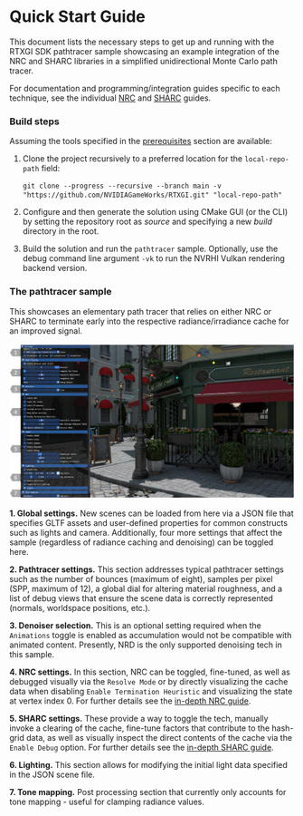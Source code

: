 # Quick Start Guide

This document lists the necessary steps to get up and running with the RTXGI SDK pathtracer sample showcasing an example integration of the NRC and SHARC libraries in a simplified unidirectional Monte Carlo path tracer. 

For documentation and programming/integration guides specific to each technique, see the individual [NRC][NrcGuide] and [SHARC][SharcGuide] guides.


### Build steps
Assuming the tools specified in the [prerequisites][Prereq] section are available:

1. Clone the project recursively to a preferred location for the `local-repo-path` field:
    ```
    git clone --progress --recursive --branch main -v "https://github.com/NVIDIAGameWorks/RTXGI.git" "local-repo-path"
    ``` 

2. Configure and then generate the solution using CMake GUI (or the CLI) by setting the repository root as _source_ and specifying a new _build_ directory in the root.

3. Build the solution and run the `pathtracer` sample. Optionally, use the debug command line argument `-vk` to run the NVRHI Vulkan rendering backend version. 

### The pathtracer sample
This showcases an elementary path tracer that relies on either NRC or SHARC to terminate early into the respective radiance/irradiance cache for an improved signal.

![overview](figures/quickstart_ui.png)

**1. Global settings.** New scenes can be loaded from here via a JSON file that specifies GLTF assets and user-defined properties for common constructs such as lights and camera. Additionally, four more settings that affect the sample (regardless of radiance caching and denoising) can be toggled here.

**2. Pathtracer settings.** This section addresses typical pathtracer settings such as the number of bounces (maximum of eight), samples per pixel (SPP, maximum of 12), a global dial for altering material roughness, and a list of debug views that ensure the scene data is correctly represented (normals, worldspace positions, etc.).

**3. Denoiser selection.** This is an optional setting required when the `Animations` toggle is enabled as accumulation would not be compatible with animated content. Presently, NRD is the only supported denoising tech in this sample.

**4. NRC settings.** In this section, NRC can be toggled, fine-tuned, as well as debugged visually via the `Resolve Mode` or by directly visualizing the cache data when disabling `Enable Termination Heuristic` and visualizing the state at vertex index 0. For further details see the [in-depth NRC guide][NrcGuide]. 

**5. SHARC settings.** These provide a way to toggle the tech, manually invoke a clearing of the cache, fine-tune factors that contribute to the hash-grid data, as well as visually inspect the direct contents of the cache via the `Enable Debug` option. For further details see the [in-depth SHARC guide][SharcGuide].

**6. Lighting.** This section allows for modifying the initial light data specified in the JSON scene file.

**7. Tone mapping.** Post processing section that currently only accounts for tone mapping - useful for clamping radiance values.

[NrcGuide]: NrcGuide.md
[SharcGuide]: SharcGuide.md
[Prereq]: ../README.md/#prerequisites
